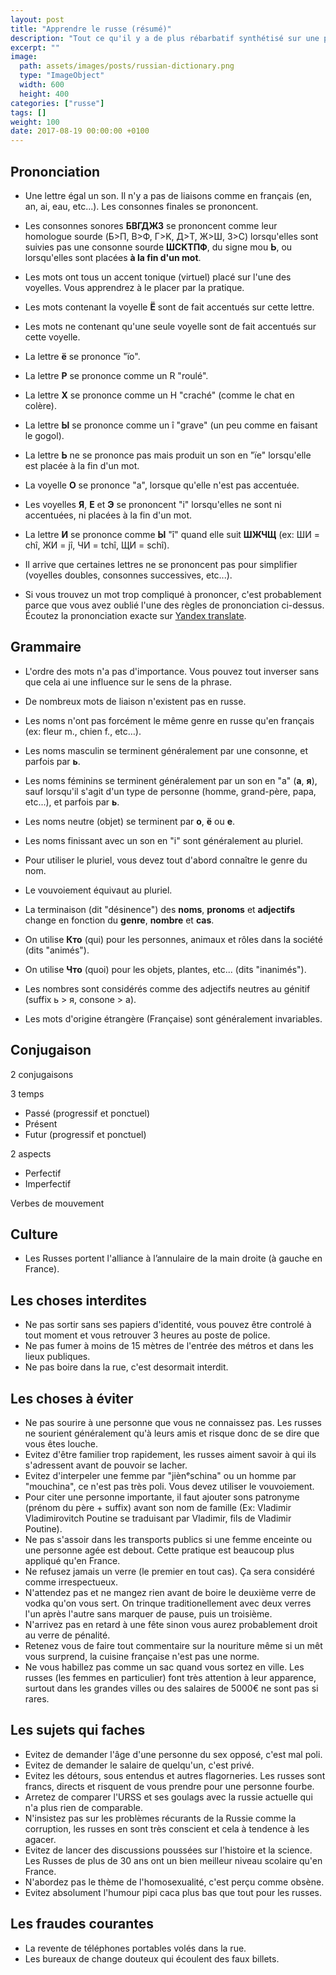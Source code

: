 ```yaml
---
layout: post
title: "Apprendre le russe (résumé)"
description: "Tout ce qu'il y a de plus rébarbatif synthétisé sur une page."
excerpt: ""
image:
  path: assets/images/posts/russian-dictionary.png
  type: "ImageObject"
  width: 600
  height: 400
categories: ["russe"]
tags: []
weight: 100
date: 2017-08-19 00:00:00 +0100
---
```


## Prononciation

- Une lettre égal un son. Il n'y a pas de liaisons comme en français (en, an, ai, eau, etc...). Les consonnes finales se prononcent.

- Les consonnes sonores **БВГДЖЗ** se prononcent comme leur homologue sourde (Б>П, В>Ф, Г>K, Д>T, Ж>Ш, З>C) lorsqu'elles sont suivies pas une consonne sourde **ШCKTПФ**, du signe mou **Ь**,
  ou lorsqu'elles sont placées **à la fin d'un mot**.

- Les mots ont tous un accent tonique (virtuel) placé sur l'une des voyelles. Vous apprendrez à le placer par la pratique.

- Les mots contenant la voyelle **Ё** sont de fait accentués sur cette lettre.

- Les mots ne contenant qu'une seule voyelle sont de fait accentués sur cette voyelle.

- La lettre **ё** se prononce "ïo".

- La lettre **Р** se prononce comme un R "roulé".

- La lettre **Х** se prononce comme un H "craché" (comme le chat en colère).

- La lettre **Ы** se prononce comme un î "grave" (un peu comme en faisant le gogol).

- La lettre **Ь** ne se prononce pas mais produit un son en "ïe" lorsqu'elle est placée à la fin d'un mot.

- La voyelle **О** se prononce "a", lorsque qu'elle n'est pas accentuée.

- Les voyelles **Я**, **Е** et **Э** se prononcent "i" lorsqu'elles ne sont ni accentuées, ni placées à la fin d'un mot.

- La lettre **И** se prononce comme **Ы** "î" quand elle suit **ШЖЧЩ** (ex: ШИ = chî, ЖИ = jî, ЧИ = tchî, ЩИ = schî).

- Il arrive que certaines lettres ne se prononcent pas pour simplifier (voyelles doubles, consonnes successives, etc...).

- Si vous trouvez un mot trop compliqué à prononcer, c'est probablement parce que vous avez oublié l'une des règles de prononciation ci-dessus. Écoutez la prononciation exacte sur [Yandex translate](https://translate.yandex.com/).


## Grammaire

- L'ordre des mots n'a pas d'importance. Vous pouvez tout inverser sans que cela ai une influence sur le sens de la phrase.

- De nombreux mots de liaison n'existent pas en russe.

- Les noms n'ont pas forcément le même genre en russe qu'en français (ex: fleur m., chien f., etc…).

- Les noms masculin se terminent généralement par une consonne, et parfois par **ь**.

- Les noms féminins se terminent généralement par un son en "a" (**а**, **я**), sauf lorsqu'il s'agit d'un type de personne (homme, grand-père, papa, etc...), et parfois par **ь**.

- Les noms neutre (objet) se terminent par **о**, **ё** ou **е**.

- Les noms finissant avec un son en "i" sont généralement au pluriel.

- Pour utiliser le pluriel, vous devez tout d'abord connaître le genre du nom.

- Le vouvoiement équivaut au pluriel.

- La terminaison (dit "désinence") des **noms**, **pronoms** et **adjectifs** change en fonction du **genre**, **nombre** et **cas**.

- On utilise **Кто** (qui) pour les personnes, animaux et rôles dans la société (dits "animés").

- On utilise **Что** (quoi) pour les objets, plantes, etc... (dits "inanimés").

- Les nombres sont considérés comme des adjectifs neutres au génitif (suffix ь > я, consone > а).

- Les mots d'origine étrangère (Française) sont généralement invariables.



## Conjugaison


2 conjugaisons

3 temps
- Passé (progressif et ponctuel)
- Présent
- Futur (progressif et ponctuel)

2 aspects
- Perfectif
- Imperfectif

Verbes de mouvement


## Culture

- Les Russes portent l'alliance à l’annulaire de la main droite (à gauche en France).


## Les choses interdites

- Ne pas sortir sans ses papiers d'identité, vous pouvez être controlé à tout moment et vous retrouver 3 heures au poste de police.
- Ne pas fumer à moins de 15 mètres de l'entrée des métros et dans les lieux publiques.
- Ne pas boire dans la rue, c'est desormait interdit.


## Les choses à éviter

- Ne pas sourire à une personne que vous ne connaissez pas. Les russes ne sourient généralement qu'à leurs amis et risque donc de se dire que vous êtes louche.
- Evitez d'être familier trop rapidement, les russes aiment savoir à qui ils s'adressent avant de pouvoir se lacher.
- Evitez d'interpeler une femme par "jiènᵉschina" ou un homme par "mouchina", ce n'est pas très poli. Vous devez utiliser le vouvoiement.
- Pour citer une personne importante, il faut ajouter sons patronyme (prénom du père + suffix) avant son nom de famille
  (Ex: Vladimir Vladimirovitch Poutine se traduisant par Vladimir, fils de Vladimir Poutine).
- Ne pas s'assoir dans les transports publics si une femme enceinte ou une personne agée est debout. Cette pratique est beaucoup plus appliqué qu'en France.
- Ne refusez jamais un verre (le premier en tout cas). Ça sera considéré comme irrespectueux.
- N'attendez pas et ne mangez rien avant de boire le deuxième verre de vodka qu'on vous sert. On trinque traditionellement avec deux verres l'un après l'autre sans marquer de pause, puis un troisième.
- N'arrivez pas en retard à une fête sinon vous aurez probablement droit au verre de pénalité.
- Retenez vous de faire tout commentaire sur la nouriture même si un mêt vous surprend, la cuisine française n'est pas une norme.
- Ne vous habillez pas comme un sac quand vous sortez en ville. Les russes (les femmes en particulier) font très attention à leur apparence, surtout dans les grandes villes ou des salaires de 5000€ ne sont pas si rares.


## Les sujets qui faches

- Evitez de demander l'âge d'une personne du sex opposé, c'est mal poli.
- Evitez de demander le salaire de quelqu'un, c'est privé.
- Evitez les détours, sous entendus et autres flagorneries. Les russes sont francs, directs et risquent de vous prendre pour une personne fourbe.
- Arretez de comparer l'URSS et ses goulags avec la russie actuelle qui n'a plus rien de comparable.
- N'insistez pas sur les problèmes récurants de la Russie comme la corruption, les russes en sont très conscient et cela à tendence à les agacer.
- Evitez de lancer des discussions poussées sur l'histoire et la science. Les Russes de plus de 30 ans ont un bien meilleur niveau scolaire qu'en France.
- N'abordez pas le thème de l'homosexualité, c'est perçu comme obsène.
- Evitez absolument l'humour pipi caca plus bas que tout pour les russes.


## Les fraudes courantes

- La revente de téléphones portables volés dans la rue.
- Les bureaux de change douteux qui écoulent des faux billets.
